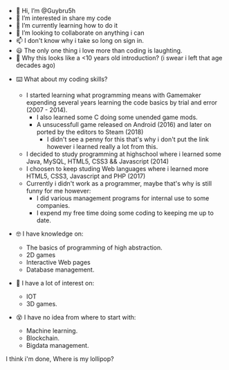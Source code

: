 - 👋 Hi, I’m @Guybru5h
- 👀 I’m interested in share my code
- 🌱 I’m currently learning how to do it
- 💞️ I’m looking to collaborate on anything i can
- 📫 I don't know why i take so long on sign in.
- 😃 The only one thing i love more than coding is laughting.
- 👶 Why this looks like a <10 years old introduction? (i swear i left that age decades ago)

+ ⌨️ What about my coding skills?
  + I started learning what programming means with Gamemaker expending several years learning the code basics by trial and error (2007 - 2014).
    - I also learned some C doing some unended game mods.
    + A unsucessfull game released on Android (2016) and later on ported by the editors to Steam (2018) 
      - I didn't see a penny for this that's why i don't put the link however i learned really a lot from this.
  - I decided to study programming at highschool where i learned some Java, MySQL, HTML5, CSS3 && Javascript (2014)
  - I choosen to keep studing Web languages where i learned more HTML5, CSS3, Javascript and PHP (2017)
  + Currently i didn't work as a programmer, maybe that's why is still funny for me however:
    - I did various management programs for internal use to some companies.
    - I expend my free time doing some coding to keeping me up to date.

+ 🤓 I have knowledge on:
  - The basics of programming of high abstraction.
  - 2D games
  - Interactive Web pages
  - Database management.
  
+ 🤔 I have a lot of interest on:
  - IOT
  - 3D games.
  
+ 😵 I have no idea from where to start with:
  - Machine learning.
  - Blockchain.
  - Bigdata management.

I think i'm done, Where is my lollipop?
